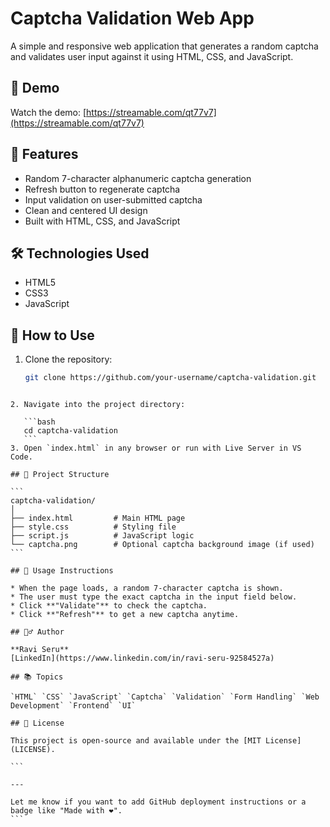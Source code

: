 # Captcha Validation Web App

A simple and responsive web application that generates a random captcha and validates user input against it using HTML, CSS, and JavaScript.

## 🚀 Demo

Watch the demo: [https://streamable.com/qt77v7](https://streamable.com/qt77v7)

## 🧩 Features

- Random 7-character alphanumeric captcha generation
- Refresh button to regenerate captcha
- Input validation on user-submitted captcha
- Clean and centered UI design
- Built with HTML, CSS, and JavaScript

## 🛠️ Technologies Used

- HTML5
- CSS3
- JavaScript

## 🧾 How to Use

1. Clone the repository:
   ```bash
   git clone https://github.com/your-username/captcha-validation.git
````

2. Navigate into the project directory:

   ```bash
   cd captcha-validation
   ```
3. Open `index.html` in any browser or run with Live Server in VS Code.

## 📂 Project Structure

```
captcha-validation/
│
├── index.html         # Main HTML page
├── style.css          # Styling file
├── script.js          # JavaScript logic
└── captcha.png        # Optional captcha background image (if used)
```

## 🧪 Usage Instructions

* When the page loads, a random 7-character captcha is shown.
* The user must type the exact captcha in the input field below.
* Click **"Validate"** to check the captcha.
* Click **"Refresh"** to get a new captcha anytime.

## 🙋‍♂️ Author

**Ravi Seru**
[LinkedIn](https://www.linkedin.com/in/ravi-seru-92584527a)

## 📚 Topics

`HTML` `CSS` `JavaScript` `Captcha` `Validation` `Form Handling` `Web Development` `Frontend` `UI`

## 📝 License

This project is open-source and available under the [MIT License](LICENSE).

```

---

Let me know if you want to add GitHub deployment instructions or a badge like "Made with ❤️".
```
